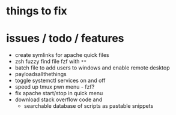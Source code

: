 # things to fix

# issues / todo / features
- create symlinks for apache quick files
- zsh fuzzy find file fzf with `**`
- batch file to add users to windows and enable remote desktop
- payloadsallthethings
- toggle systemctl services on and off
- speed up tmux pwn menu - fzf?
- fix apache start/stop in quick menu
- download stack overflow code and
  - searchable database of scripts as pastable snippets
